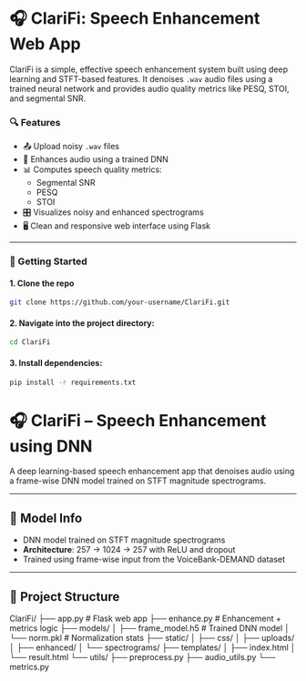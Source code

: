 # 🎧 ClariFi: Speech Enhancement Web App

ClariFi is a simple, effective speech enhancement system built using deep learning and STFT-based features. It denoises `.wav` audio files using a trained neural network and provides audio quality metrics like PESQ, STOI, and segmental SNR.

### 🔍 Features

- 📤 Upload noisy `.wav` files
- 🧠 Enhances audio using a trained DNN
- 📊 Computes speech quality metrics:
  - Segmental SNR
  - PESQ
  - STOI
- 🎛 Visualizes noisy and enhanced spectrograms
- 🖥️ Clean and responsive web interface using Flask

---

### 🚀 Getting Started

#### 1. Clone the repo

```bash
git clone https://github.com/your-username/ClariFi.git
```

#### 2. Navigate into the project directory:

```bash
cd ClariFi
```

#### 3. Install dependencies:

```bash
pip install -r requirements.txt
```

# 🎧 ClariFi – Speech Enhancement using DNN

A deep learning-based speech enhancement app that denoises audio using a frame-wise DNN model trained on STFT magnitude spectrograms.

---

## 🧠 Model Info

- DNN model trained on STFT magnitude spectrograms  
- **Architecture**: 257 → 1024 → 257 with ReLU and dropout  
- Trained using frame-wise input from the VoiceBank-DEMAND dataset

---

## 📁 Project Structure

ClariFi/
├── app.py # Flask web app
├── enhance.py # Enhancement + metrics logic
├── models/
│ ├── frame_model.h5 # Trained DNN model
│ └── norm.pkl # Normalization stats
├── static/
│ ├── css/
│ ├── uploads/
│ ├── enhanced/
│ └── spectrograms/
├── templates/
│ ├── index.html
│ └── result.html
└── utils/
├── preprocess.py
├── audio_utils.py
└── metrics.py
